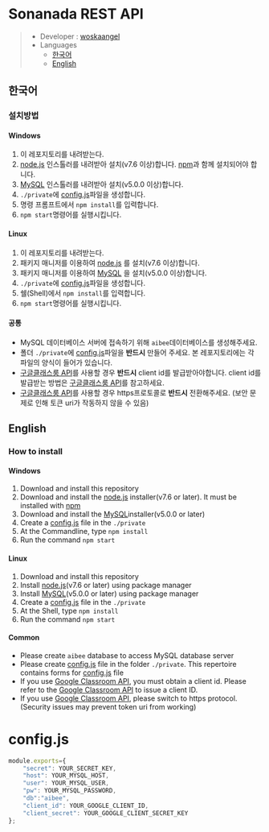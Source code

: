 # Sonanada REST API
> - Developer : [woskaangel](https://github.com/woskaangel)
> - Languages
>     - [한국어](#한국어)
>     - [English](#english)
## 한국어
### 설치방법
#### Windows
1. 이 레포지토리를 내려받는다.
1. [node.js](https://nodejs.org/ko/) 인스톨러를 내려받아 설치(v7.6 이상)합니다. [npm](https://www.npmjs.com/)과 함께 설치되어야 합니다.
1. [MySQL](https://dev.mysql.com/downloads/windows/installer/8.0.html) 인스톨러를 내려받아 설치(v5.0.0 이상)합니다.
1. `./private`에 [config.js](#configjs)파일을 생성합니다.
1. 명령 프롬프트에서 `npm install`를 입력합니다.
1. `npm start`명령어를 실행시킵니다.
#### Linux
1. 이 레포지토리를 내려받는다.
1. 패키지 매니저를 이용하여 [node.js](https://nodejs.org/) 를 설치(v7.6 이상)합니다.
1. 패키지 매니저를 이용하여 [MySQL](https://dev.mysql.com/downloads/windows/installer/8.0.html) 을 설치(v5.0.0 이상)합니다.
1. `./private`에 [config.js](#configjs)파일을 생성합니다.
1. 쉘(Shell)에서 `npm install`를 입력합니다.
1. `npm start`명령어를 실행시킵니다.
#### 공통
- MySQL 데이터베이스 서버에 접속하기 위해 `aibee`데이터베이스를 생성해주세요.
- 폴더 `./private`에 [config.js](#configjs)파일을 **반드시** 만들어 주세요. 본 레포지토리에는 각 파일의 양식이 들어가 있습니다.
- [구글클래스룸 API](https://developers.google.com/classroom)를 사용할 경우 **반드시** client id를 발급받아야합니다. client id를 발급받는 방법은 [구글클래스룸 API](https://developers.google.com/classroom)를 참고하세요.
- [구글클래스룸 API](https://developers.google.com/classroom)를 사용할 경우 https프로토콜로 **반드시** 전환해주세요. (보안 문제로 인해 토큰 uri가 작동하지 않을 수 있음)
## English
### How to install
#### Windows
1. Download and install this repository
1. Download and install the [node.js](https://nodejs.org/) installer(v7.6 or later). It must be installed with [npm](https://www.npmjs.com/)
1. Download and install the [MySQL](https://dev.mysql.com/downloads/windows/installer/8.0.html)installer(v5.0.0 or later)
1. Create a [config.js](#configjs) file in the `./private`
1. At the Commandline, type `npm install`
1. Run the command `npm start`
#### Linux
1. Download and install this repository
1. Install [node.js](https://nodejs.org/)(v7.6 or later) using package manager
1. Install [MySQL](https://dev.mysql.com/downloads/windows/installer/8.0.html)(v5.0.0 or later) using package manager 
1. Create a [config.js](#configjs) file in the `./private`
1. At the Shell, type `npm install`
1. Run the command `npm start`
#### Common
- Please create `aibee` database to access MySQL database server
- Please create [config.js](#configjs) file in the folder `./private`. This repertoire contains forms for [config.js](#configjs) file
- If you use [Google Classroom API](https://developers.google.com/classroom), you must obtain a client id. Please refer to the [Google Classroom API](https://developers.google.com/classroom) to issue a client ID.
- If you use [Google Classroom API](https://developers.google.com/classroom), please switch to https protocol. (Security issues may prevent token uri from working)
# config.js
```js
module.exports={
    "secret": YOUR_SECRET_KEY,
    "host": YOUR_MYSQL_HOST,
    "user": YOUR_MYSQL_USER,
    "pw": YOUR_MYSQL_PASSWORD,
    "db":"aibee",
    "client_id": YOUR_GOOGLE_CLIENT_ID,
    "client_secret": YOUR_GOOGLE_CLIENT_SECRET_KEY
};
```